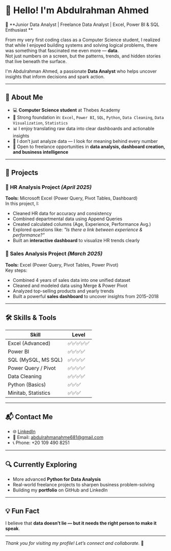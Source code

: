 # 👋 Hello! I'm Abdulrahman Ahmed

🎯 **Junior Data Analyst | Freelance Data Analyst | Excel, Power BI & SQL Enthusiast **

From my very first coding class as a Computer Science student, I realized that while I enjoyed building systems and solving logical problems, there was something that fascinated me even more — **data**.  
Not just numbers on a screen, but the patterns, trends, and hidden stories that live beneath the surface.  

I'm Abdulrahman Ahmed, a passionate **Data Analyst** who helps uncover insights that inform decisions and spark action.

---

## 🧠 About Me

- 💻 **Computer Science student** at Thebes Academy  
- 🧩 Strong foundation in: `Excel`, `Power BI`, `SQL`, `Python`, `Data Cleaning`, `Data Visualization`, `Statistics`
- 📊 I enjoy translating raw data into clear dashboards and actionable insights
- 🔎 I don’t just analyze data — I look for meaning behind every number
- 💼 Open to freelance opportunities in **data analysis, dashboard creation, and business intelligence**

---

## 🚀 Projects

### 📁 **HR Analysis Project** *(April 2025)*  
**Tools:** Microsoft Excel (Power Query, Pivot Tables, Dashboard)  
In this project, I:
- Cleaned HR data for accuracy and consistency  
- Combined departmental data using Append Queries  
- Created calculated columns (Age, Experience, Performance Avg.)  
- Explored questions like: *"Is there a link between experience & performance?"*  
- Built an **interactive dashboard** to visualize HR trends clearly

### 📁 **Sales Analysis Project** *(March 2025)*  
**Tools:** Excel (Power Query, Pivot Tables, Power Pivot)  
Key steps:
- Combined 4 years of sales data into one unified dataset  
- Cleaned and modeled data using Merge & Power Pivot  
- Analyzed top-selling products and yearly trends  
- Built a powerful **sales dashboard** to uncover insights from 2015–2018

---

## 🛠️ Skills & Tools

| Skill                | Level       |
|----------------------|-------------|
| Excel (Advanced)     | ✅✅✅✅✅ |
| Power BI             | ✅✅✅✅ |
| SQL (MySQL, MS SQL)  | ✅✅✅✅ |
| Power Query / Pivot  | ✅✅✅✅ |
| Data Cleaning        | ✅✅✅✅ |
| Python (Basics)      | ✅✅✅ |
| Minitab, Statistics  | ✅✅✅ |

---

## 📬 Contact Me

- 🌐 [LinkedIn](https://www.linkedin.com/in/abdulrahman-ahmed66)
- 📧 Email: abdulrahmanahme681@gmail.com
- 📞 Phone: +20 109 490 8251

---

## 🔍 Currently Exploring
- More advanced **Python for Data Analysis**
- Real-world freelance projects to sharpen business problem-solving
- Building my **portfolio** on GitHub and LinkedIn

---

## 💡 Fun Fact  
I believe that **data doesn’t lie — but it needs the right person to make it speak**.

---

_Thank you for visiting my profile! Let’s connect and collaborate._ 🤝
